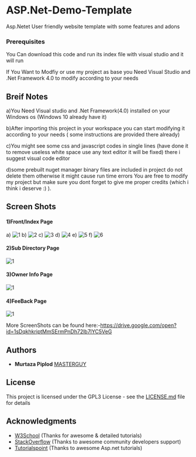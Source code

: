 # ASP.Net-Demo-Template
Asp.Netet User friendly website template with some features and adons

### Prerequisites

You Can download this code and run its index file with visual studio and it will run

If You Want to Modfiy or use my project as base you Need Visual Studio and .Net Framework 4.0 to modify according to your needs

## Breif Notes
a)You Need Visual studio and .Net Framework(4.0) installed on your Windows os (Windows 10 already have it)

b)After importing this project in your workspace you can start modifying it according to your needs ( some instructions are provided there already)

c)You might see some css and javascript codes in single lines (have done it to remove useless white space use any text editor it will be fixed) there i suggest visual code editor

d)some prebuilt nuget manager binary files are included in project do not delete them otherwise it might cause run time errors
You are free to modify my project but make sure you dont forget to give me proper credits (which i think i deserve :) ).

## Screen Shots

#### 1)Front/Index Page
a)
<img src="https://i.ibb.co/VTQX4FV/1.png" alt="1" border="0">
b)
<img src="https://i.ibb.co/T0WZgrZ/2.png" alt="2" border="0">
c)
<img src="https://i.ibb.co/8KfSmXm/3.png" alt="3" border="0">
d)
<img src="https://i.ibb.co/6HzdBPh/4.png" alt="4" border="0">
e)
<img src="https://i.ibb.co/1ZLDVWT/5.png" alt="5" border="0">
f)
<img src="https://i.ibb.co/VQJP8wT/6.png" alt="6" border="0">

#### 2)Sub Directory Page
<img src="https://i.ibb.co/Q9TG0Rs/1.png" alt="1" border="0">

#### 3)Owner Info Page
<img src="https://i.ibb.co/Vmh45HZ/1.png" alt="1" border="0">

#### 4)FeeBack Page
<img src="https://i.ibb.co/cxb95Ln/1.png" alt="1" border="0">

More ScreenShots can be found here:-https://drive.google.com/open?id=1sDqkhkriptMmSErmPnDh72lb7lYC5VeG



## Authors

* **Murtaza Piplod** [MASTERGUY](https://github.com/MASTERGUY/)


## License

This project is licensed under the GPL3 License - see the [LICENSE.md](LICENSE.md) file for details

## Acknowledgments

* [W3School](https://www.w3schools.com/) (Thanks for awesome & detailed tutorials) 
* [StackOverflow](https://stackoverflow.com) (Thanks to awesome community developers support)
* [Tutorialspoint](https://www.tutorialspoint.com/asp.net) (Thanks to awesome Asp.net tutorials)

